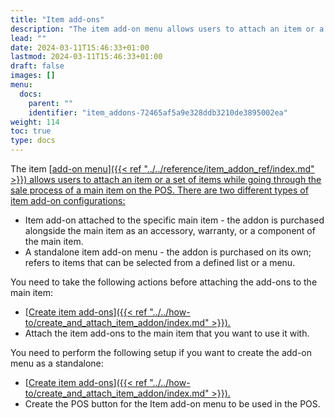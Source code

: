 ```yaml
---
title: "Item add-ons"
description: "The item add-on menu allows users to attach an item or a set of items while going through the sale process of a main item on the POS."
lead: ""
date: 2024-03-11T15:46:33+01:00
lastmod: 2024-03-11T15:46:33+01:00
draft: false
images: []
menu:
  docs:
    parent: ""
    identifier: "item_addons-72465af5a9e328ddb3210de3895002ea"
weight: 114
toc: true
type: docs
---
```


The item [<ins>add-on menu<ins>]({{< ref "../../reference/item_addon_ref/index.md" >}}) allows users to attach an item or a set of items while going through the sale process of a main item on the POS. There are two different types of item add-on configurations:

- Item add-on attached to the specific main item - the addon is purchased alongside the main item as an accessory, warranty, or a component of the main item.
- A standalone item add-on menu - the addon is purchased on its own; refers to items that can be selected from a defined list or a menu. 

You need to take the following actions before attaching the add-ons to the main item:

- [<ins>Create item add-ons<ins>]({{< ref "../../how-to/create_and_attach_item_addon/index.md" >}}).
- Attach the item add-ons to the main item that you want to use it with.

You need to perform the following setup if you want to create the add-on menu as a standalone:

- [<ins>Create item add-ons<ins>]({{< ref "../../how-to/create_and_attach_item_addon/index.md" >}}).
- Create the POS button for the Item add-on menu to be used in the POS.